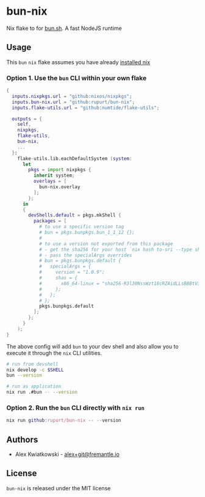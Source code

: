 # bun-nix

Nix flake to for [bun.sh](https://bun.sh). A fast NodeJS runtime

## Usage

This `bun` `nix` flake assumes you have already [installed nix](https://determinate.systems/posts/determinate-nix-installer)

### Option 1. Use the `bun` CLI within your own flake

```nix
{
  inputs.nixpkgs.url = "github:nixos/nixpkgs";
  inputs.bun-nix.url = "github:rupurt/bun-nix";
  inputs.flake-utils.url = "github:numtide/flake-utils";

  outputs = {
    self,
    nixpkgs,
    flake-utils,
    bun-nix,
    ...
  }:
    flake-utils.lib.eachDefaultSystem (system:
      let
        pkgs = import nixpkgs {
          inherit system;
          overlays = [
            bun-nix.overlay
          ];
        };
      in
      {
        devShells.default = pkgs.mkShell {
          packages = [
            # to use a specific version tag
            # bun = pkgs.bunpkgs.bun_1_1_12 {};
            #
            # to use a version not exported from this package
            # - get the sha256 for your host `nix hash to-sri --type sha256 $(nix-prefetch-url --unpack https://github.com/oven-sh/bun/releases/download/bun-v1.0.9/bun-linux-x64.zip)`
            # - pass the specialArgs overrides
            # bun = pkgs.bunpkgs.default {
            #   specialArgs = {
            #     version = "1.0.9";
            #     shas = {
            #       x86_64-linux = "sha256-R3l30NssWzt18cRZAidLLsBBBtV3NaCUm8dl4kMvIck="
            #     };
            #   };
            # };
            pkgs.bunpkgs.default
          ];
        };
      }
    );
}
```

The above config will add `bun` to your dev shell and also allow you to execute it
through the `nix` CLI utilities.

```sh
# run from devshell
nix develop -c $SHELL
bun --version
```

```sh
# run as application
nix run .#bun -- --version
```

### Option 2. Run the `bun` CLI directly with `nix run`

```nix
nix run github:rupurt/bun-nix -- --version
```

## Authors

- Alex Kwiatkowski - alex+git@fremantle.io

## License

`bun-nix` is released under the MIT license
